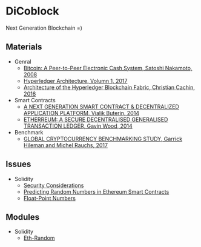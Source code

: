 # DiCoblock
Next Generation Blockchain =)

## Materials
- Genral
    - [Bitcoin: A Peer-to-Peer Electronic Cash System, Satoshi Nakamoto, 2008](https://bitcoin.com/bitcoin.pdf)
    - [Hyperledger Architecture, Volumn 1, 2017](https://www.hyperledger.org/wp-content/uploads/2017/08/Hyperledger_Arch_WG_Paper_1_Consensus.pdf)
    - [Architecture of the Hyperledger Blockchain Fabric, Christian Cachin, 2016](https://www.zurich.ibm.com/dccl/papers/cachin_dccl.pdf)
- Smart Contracts
    - [A NEXT GENERATION SMART CONTRACT & DECENTRALIZED APPLICATION PLATFORM, Vialik Buterin, 2014](https://www.weusecoins.com/assets/pdf/library/Ethereum_white_paper-a_next_generation_smart_contract_and_decentralized_application_platform-vitalik-buterin.pdf)
    - [ETHERREUM: A SECURE DECENTRALISED GENERALISED TRANSACTION LEDGER, Gavin Wood, 2014](http://gavwood.com/paper.pdf)
- Benchmark
    - [GLOBAL CRYPTOCURRENCY BENCHMARKING STUDY, Garrick Hileman and Michel Rauchs, 2017](https://www.jbs.cam.ac.uk/fileadmin/user_upload/research/centres/alternative-finance/downloads/2017-global-cryptocurrency-benchmarking-study.pdf)

## Issues
- Solidity
  - [Security Considerations](http://solidity.readthedocs.io/en/v0.4.23/security-considerations.html)
  - [Predicting Random Numbers in Ethereum Smart Contracts](https://blog.positive.com/predicting-random-numbers-in-ethereum-smart-contracts-e5358c6b8620)
  - [Float-Point Numbers](http://solidity.readthedocs.io/en/develop/types.html#fixed-point-numbers)

## Modules
- Solidity
  - [Eth-Random](https://www.npmjs.com/package/eth-random)
